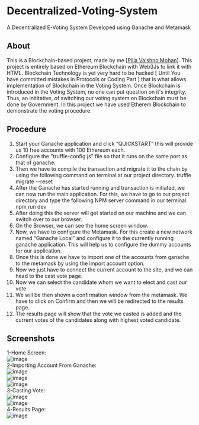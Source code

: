 # Decentralized-Voting-System
A Decentralized E-Voting System Developed using Ganache and Metamask 
## About
This is a Blockchain-based project, made by me [[Pilla Vaishno Mohan](https://www.linkedin.com/in/pilla-vaishno-mohan-b61a29212)]. This project is entirely based on Ethereum Blockchain with Web3Js to link it with HTML. Blockchain Technology is yet very hard to be hacked [ Until You have committed mistakes in Protocols or Coding Part ] that is what allows implementation of Blockchain in the Voting System. Once Blockchain is introduced in the Voting System, no one can put question on it's integrity. Thus, an inititative, of switching our voting system on Blockchain must be done by Government.
In this project we have used Etherem Blockchain to demonstrate the voting procedure.
## Procedure
1.	Start your Ganache application and click “QUICKSTART” this will provide us 10 free accounts with 100 Ethereum each.
2.	Configure the "truffle-config.js" file so that it runs on the same port as that of ganache.
3.	Then we have to compile the transaction and migrate it to the chain by using the following command on terminal at our project directory.
truffle migrate --reset
4.	After the Ganache has started running and transaction is initiated, we can now run the main application. For this, we have to go to our project directory and type the following NPM server command in our terminal:
	npm run dev 
5.	After doing this the server will get started on our machine and we can switch over to our browser.
6.	On the Browser, we can see the home screen window.
7.	Now, we have to configure the Metamask. For this create a new network named “Ganache Local” and configure it to the currently running ganache application. This will help us to configure the dummy accounts for our application.
8.	Once this is done we have to import one of the accounts from ganache to the metamask by using the import account option.
9.	Now we just have to connect the current account to the site, and we can head to the cast vote page.
10.	Now we can select the candidate whom we want to elect and cast our vote
11.	We will be then shown a confirmation window from the metamask. We have to click on Confirm and then we will be redirected to the results page.
12.	The results page will show that the vote we casted is added and the current votes of the candidates along with highest voted candidate. 
## Screenshots
1-Home Screen:
<br>![image](https://user-images.githubusercontent.com/86741118/124347965-dd8e4300-dc04-11eb-93c9-d043c2d428be.png)
<br>2-Importing Account From Ganache:
<br>![image](https://user-images.githubusercontent.com/86741118/124348044-660ce380-dc05-11eb-829f-618a1cf92e60.png)
<br>![image](https://user-images.githubusercontent.com/86741118/124347996-19290d00-dc05-11eb-861d-808297893a54.png)
<br>![image](https://user-images.githubusercontent.com/86741118/124348036-5ab9b800-dc05-11eb-8618-43f302c127b1.png)
<br>3-Casting Vote:
<br>![image](https://user-images.githubusercontent.com/86741118/124348010-352cae80-dc05-11eb-987e-8d0d4ce9b19b.png)
<br>![image](https://user-images.githubusercontent.com/86741118/124348102-a9675200-dc05-11eb-8b3e-8d99cd7bf84e.png)
<br>4-Results Page:
<br>![image](https://user-images.githubusercontent.com/86741118/124348028-4bd30580-dc05-11eb-9c34-303b253f8f39.png)
